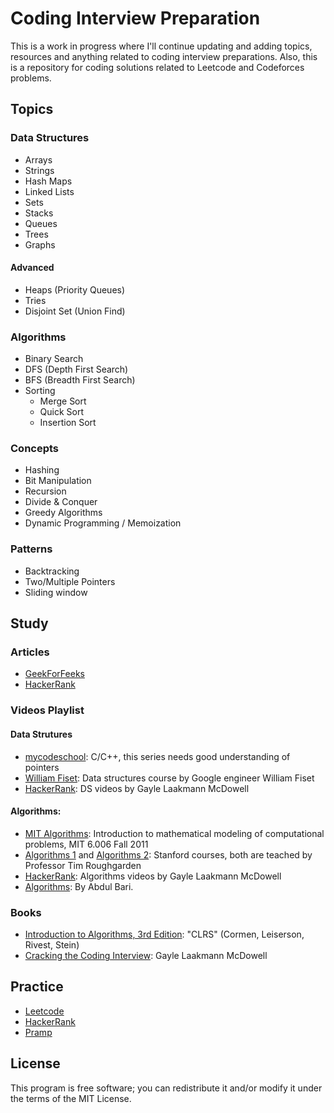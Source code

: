 # Coding Interview Preparation

This is a work in progress where I'll continue updating and adding topics, resources and anything related to coding interview preparations. Also, this is a repository for coding solutions related to Leetcode and Codeforces problems.

## Topics
### Data Structures
* Arrays
* Strings
* Hash Maps
* Linked Lists
* Sets
* Stacks
* Queues
* Trees
* Graphs
#### Advanced
* Heaps (Priority Queues)
* Tries
* Disjoint Set (Union Find)

### Algorithms
* Binary Search
* DFS (Depth First Search)
* BFS (Breadth First Search)
* Sorting
  * Merge Sort
  * Quick Sort
  * Insertion Sort

### Concepts
* Hashing
* Bit Manipulation
* Recursion
* Divide & Conquer
* Greedy Algorithms
* Dynamic Programming / Memoization

### Patterns
* Backtracking
* Two/Multiple Pointers
* Sliding window

## Study
### Articles
* [GeekForFeeks](https://www.geeksforgeeks.org/)
* [HackerRank](https://www.hackerrank.com/)

### Videos Playlist
#### Data Strutures
* [mycodeschool](https://www.youtube.com/playlist?list=PL2_aWCzGMAwI3W_JlcBbtYTwiQSsOTa6P): C/C++, this series needs good understanding of pointers
* [William Fiset](https://www.youtube.com/playlist?list=PLDV1Zeh2NRsB6SWUrDFW2RmDotAfPbeHu): Data structures course by Google engineer William Fiset
* [HackerRank](https://www.youtube.com/playlist?list=PLI1t_8YX-Apv-UiRlnZwqqrRT8D1RhriX): DS videos by Gayle Laakmann McDowell

#### Algorithms:
* [MIT Algorithms](https://www.youtube.com/playlist?list=PLUl4u3cNGP61Oq3tWYp6V_F-5jb5L2iHb): Introduction to mathematical modeling of computational problems, MIT 6.006 Fall 2011
* [Algorithms 1](https://www.youtube.com/playlist?list=PLXFMmlk03Dt7Q0xr1PIAriY5623cKiH7V) and [Algorithms 2](https://www.youtube.com/playlist?list=PLXFMmlk03Dt5EMI2s2WQBsLsZl7A5HEK6): Stanford courses, both are teached by Professor Tim Roughgarden
* [HackerRank](https://www.youtube.com/playlist?list=PLI1t_8YX-ApvMthLj56t1Rf-Buio5Y8KL): Algorithms videos by Gayle Laakmann McDowell
* [Algorithms](https://www.youtube.com/playlist?list=PLDN4rrl48XKpZkf03iYFl-O29szjTrs_O): By Abdul Bari.

### Books
* [Introduction to Algorithms, 3rd Edition](https://www.amazon.com/-/es/Thomas-H-Cormen/dp/0262033844): "CLRS" (Cormen, Leiserson, Rivest, Stein)
* [Cracking the Coding Interview](https://www.amazon.com/Cracking-Coding-Interview-Programming-Questions/dp/0984782850): Gayle Laakmann McDowell

## Practice
* [Leetcode](https://leetcode.com/)
* [HackerRank](https://www.hackerrank.com/)
* [Pramp](https://www.pramp.com/dashboard#/)

## License
This program is free software; you can redistribute it and/or modify it under the terms of the MIT License.
